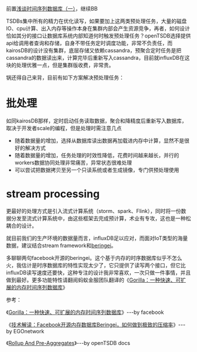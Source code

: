前置[浅谈时间序列数据库（一）](https://github.com/jwongzblog/myblog/blob/master/BigData/%E6%B5%85%E8%B0%88%E6%97%B6%E9%97%B4%E5%BA%8F%E5%88%97%E6%95%B0%E6%8D%AE%E5%BA%93%EF%BC%88%E4%B8%80%EF%BC%89.md)，继续BB

TSDBs集中所有的精力在优化读写，如果要加上这两类预处理任务，大量的磁盘IO、cpu计算、出入内存等操作本身在集群内部会产生资源竞争，再者，如何设计恰如其分的接口让数据库系统内部知道何时触发预处理任务？openTSDB选择提供api给调用者查询和存储，自身不带任务定时调度功能，非常不负责任，而kairosDB的设计没有集群，底层存储又依赖cassandra，预聚合定时任务是把cassandra的数据读出来，计算完毕后重新写入cassandra，目前就influxDB在这块的处理优雅一点，但是集群版收费，非常贵。

锅还得自己来背，目前有如下方案解决预处理任务：
# 批处理
如同kairosDB那样，定时启动任务读取数据，聚合和降精度后重新写入数据库，取决于开发者scale的编程，但是处理时需注意几点
- 随着数据量的增加，选择从数据库读出数据再加载进内存中计算，显然不是很好的解决方式
- 随着数据量的增加，任务处理的时效性降低，花费时间越来越长，并行的workers数据协同处理非常痛苦，异常状态很难处理
- 可以尝试把数据拷贝至另一个只读系统或者生成镜像，专门供预处理使用

# stream processing
更最好的处理方式是引入流式计算系统（storm、spark、Flink），同时将一份数据分发至流式计算系统中，由这些框架去完成预计算，术业有专攻，这也是一种松耦合的设计。

就目前我们的生产环境的数据量而言，influxDB足以应对，而面对IoT类型的海量数据，建议结合stream framework和[beringei](https://yq.aliyun.com/articles/72871)。

多聊聊两句facebook开源的beringei。这个基于内存的时序数据库似乎不怎么火，我估计是时序数据库的特性实现太少了，它只提供了读写两个接口，但它比influxDB读写速度还要快，这种专注的设计我非常喜欢，一次只做一件事情，并且做到最好。更多功能特性请翻阅蚂蚁金服团队翻译的《[Gorilla：一种快速、可扩展的内存时间序列数据库](https://yq.aliyun.com/articles/72871)》

参考：

《[Gorilla：一种快速、可扩展的内存时间序列数据库](https://yq.aliyun.com/articles/72871)》---by facebook

《[技术解读：Facebook开源内存数据库Beringei，如何做到极致的压缩率](http://www.sohu.com/a/132151905_256833)》--- by EGOnetwork

《[Rollup And Pre-Aggregates](http://opentsdb.net/docs/build/html/user_guide/rollups.html)》---by openTSDB docs

